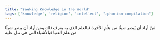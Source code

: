 ```yaml
---
title: "Seeking Knowledge in the World"
tags: ['knowledge', 'religion', 'intellect', "aphorism-compilation"]
---
```


 مَنْ أراد أن يُبصر شيئًا من عِلْمِ الآخرة فبالعلم الذي به يعرف ذلك ومن أراد أن يبصر شيئًا من علم الدنيا فبالأشياء التي هي تدل عليه
